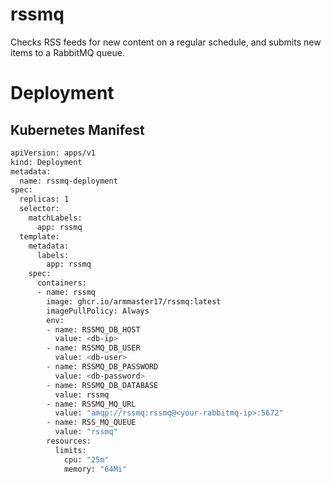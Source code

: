 # rssmq
Checks RSS feeds for new content on a regular schedule, and submits new items to a RabbitMQ queue.

# Deployment
## Kubernetes Manifest
```bash
apiVersion: apps/v1
kind: Deployment
metadata:
  name: rssmq-deployment
spec:
  replicas: 1
  selector:
    matchLabels:
      app: rssmq
  template:
    metadata:
      labels:
        app: rssmq
    spec:
      containers:
      - name: rssmq
        image: ghcr.io/armmaster17/rssmq:latest
        imagePullPolicy: Always
        env:
        - name: RSSMQ_DB_HOST
          value: <db-ip>
        - name: RSSMQ_DB_USER
          value: <db-user>
        - name: RSSMQ_DB_PASSWORD
          value: <db-password>
        - name: RSSMQ_DB_DATABASE
          value: rssmq
        - name: RSSMQ_MQ_URL
          value: "amqp://rssmq:rssmq@<your-rabbitmq-ip>:5672"
        - name: RSS_MQ_QUEUE
          value: "rssmq"
        resources:
          limits:
            cpu: "25m"
            memory: "64Mi"
```
